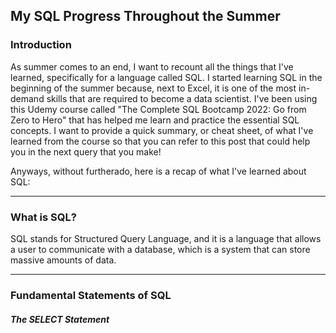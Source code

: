 ## My SQL Progress Throughout the Summer

### Introduction
As summer comes to an end, I want to recount all the things that I've learned, specifically for a language called SQL. I started learning SQL in the beginning of the summer because, next to Excel, it is one of the most in-demand skills that are required to become a data scientist. I've been using this Udemy course called "The Complete SQL Bootcamp 2022: Go from Zero to Hero" that has helped me learn and practice the essential SQL concepts. I want to provide a quick summary, or cheat sheet, of what I've learned from the course so that you can refer to this post that could help you in the next query that you make!

Anyways, without furtherado, here is a recap of what I've learned about SQL:

---

### What is SQL?
SQL stands for Structured Query Language, and it is a language that allows a user to communicate with a database, which is a system that can store massive amounts of data.

---

### Fundamental Statements of SQL
##### The SELECT Statement
